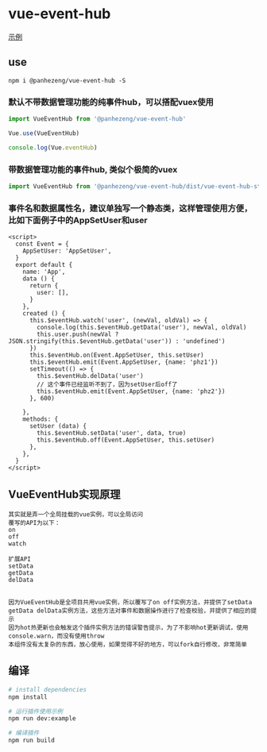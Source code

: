 # vue-event-hub

[示例](https://panhezeng.github.io/vue-event-hub/)

## use

`npm i @panhezeng/vue-event-hub -S`


### 默认不带数据管理功能的纯事件hub，可以搭配vuex使用
```javascript
import VueEventHub from '@panhezeng/vue-event-hub'

Vue.use(VueEventHub)

console.log(Vue.eventHub)
```

### 带数据管理功能的事件hub, 类似个极简的vuex
```javascript
import VueEventHub from '@panhezeng/vue-event-hub/dist/vue-event-hub-store.min.js'
```

### 事件名和数据属性名，建议单独写一个静态类，这样管理使用方便，比如下面例子中的AppSetUser和user
```vue
<script>
  const Event = {
    AppSetUser: 'AppSetUser',
  }
  export default {
    name: 'App',
    data () {
      return {
        user: [],
      }
    },
    created () {
      this.$eventHub.watch('user', (newVal, oldVal) => {
        console.log(this.$eventHub.getData('user'), newVal, oldVal)
        this.user.push(newVal ? JSON.stringify(this.$eventHub.getData('user')) : 'undefined')
      })
      this.$eventHub.on(Event.AppSetUser, this.setUser)
      this.$eventHub.emit(Event.AppSetUser, {name: 'phz1'})
      setTimeout(() => {
        this.$eventHub.delData('user')
        // 这个事件已经监听不到了，因为setUser后off了
        this.$eventHub.emit(Event.AppSetUser, {name: 'phz2'})
      }, 600)

    },
    methods: {
      setUser (data) {
        this.$eventHub.setData('user', data, true)
        this.$eventHub.off(Event.AppSetUser, this.setUser)
      },
    },
  }
</script>
```



## VueEventHub实现原理

    其实就是弄一个全局挂载的vue实例，可以全局访问
    覆写的API为以下：
    on
    off
    watch
    
    扩展API
    setData
    getData
    delData
    
    
    因为VueEventHub是全项目共用vue实例，所以覆写了on off实例方法，并提供了setData getData delData实例方法，这些方法对事件和数据操作进行了检查校验，并提供了相应的提示
    因为hot热更新也会触发这个插件实例方法的错误警告提示，为了不影响hot更新调试，使用console.warn，而没有使用throw
    本组件没有太复杂的东西，放心使用，如果觉得不好的地方，可以fork自行修改，非常简单
    

## 编译

``` bash
# install dependencies
npm install

# 运行插件使用示例
npm run dev:example

# 编译插件
npm run build
```

